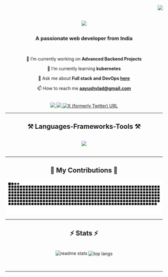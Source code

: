 <img align="right" src="https://visitor-badge.laobi.icu/badge?page_id=Aayuslad.Aayuslad" />

<h1 align="center">
    <img src="https://readme-typing-svg.herokuapp.com/?font=Righteous&size=35&center=true&vCenter=true&width=500&height=70&duration=4000&lines=Hi+There!+👋;+I'm+Aayush+Lad!;" />
</h1>

<h3 align="center">A passionate web developer from India</h3>

<br/>

<div align="center">
 
 🔭 I’m currently working on **Advanced Backend Projects**
 
 🌱 I’m currently learning **kubernetes**

 💬 Ask me about **Full stack and DevOps [here](https://github.com/Aayuslad)**

 📫 How to reach me **[aayushvlad@gmail.com](mailto:pedro.sales.aayushvlad@gmail.com)**

 </div>

 <br>
 
<div>
  <div align="center">
    <a href="mailto:pedro.sales.aayushvlad@gmail.com">
    <img src="https://img.shields.io/badge/Gmail-333333?style=for-the-badge&logo=gmail&logoColor=red" />
  </a>
  <a href="https://www.linkedin.com/in/aayush-lad-5a5740275" target="_blank">
    <img src="https://img.shields.io/badge/LinkedIn-0077B5?style=for-the-badge&logo=linkedin&logoColor=white" target="_blank" />
  </a>
  <a href="https://twitter.com/AayushLad0805" target="_blank">
    <img alt="X (formerly Twitter) URL" src="https://img.shields.io/badge/Twitter-1DA1F2?style=for-the-badge&logo=twitter&logoColor=white" width="100px">
  </a>
  </div>
</div>

 <hr/>
 
<h2 align="center">⚒️ Languages-Frameworks-Tools ⚒️</h2>
<br/>
<div align="center">
    <img src="https://skillicons.dev/icons?i=c,cpp,html,css,tailwind,javascript,typescript,git,github,react,nodejs,express,mongodb,postgresql,prisma,monorepo,redis,docker,openapi,aws" />
</div>

<br/>
<hr/>

<div align="center">
  <h2>🐍 My Contributions 🐍</h2>
  <img alt="snake eating my contributions" src="https://raw.githubusercontent.com/Aayuslad/Aayuslad/output/github-contribution-grid-snake.svg" />
  
</div>

<hr/>

<h2 align="center">⚡ Stats ⚡</h2>
<br>
<div align=center>
  <img width=390 src="https://github-readme-stats.vercel.app/api?username=Aayuslad&count_private=true&show_icons=true&theme=react&rank_icon=github&border_radius=10" alt="readme stats" />
  <img width=325 align="center" src="https://github-readme-stats.vercel.app/api/top-langs/?username=Aayuslad&hide=HTML&langs_count=8&layout=compact&theme=react&border_radius=10&size_weight=0.5&count_weight=0.5&exclude_repo=github-readme-stats" alt="top langs" />
</div>

<br/>
<br/>

<hr/>
